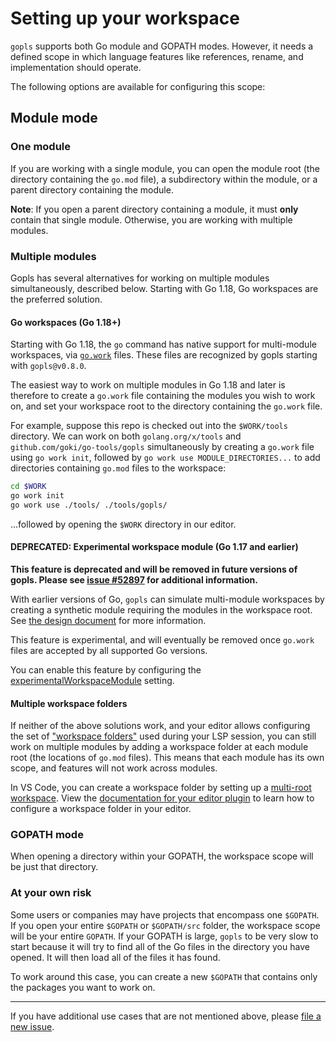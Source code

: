 # Setting up your workspace

`gopls` supports both Go module and GOPATH modes. However, it needs a defined
scope in which language features like references, rename, and implementation
should operate.

The following options are available for configuring this scope:

## Module mode

### One module

If you are working with a single module, you can open the module root (the
directory containing the `go.mod` file), a subdirectory within the module,
or a parent directory containing the module.

**Note**: If you open a parent directory containing a module, it must **only**
contain that single module. Otherwise, you are working with multiple modules.

### Multiple modules

Gopls has several alternatives for working on multiple modules simultaneously,
described below. Starting with Go 1.18, Go workspaces are the preferred solution.

#### Go workspaces (Go 1.18+)

Starting with Go 1.18, the `go` command has native support for multi-module
workspaces, via [`go.work`](https://go.dev/ref/mod#workspaces) files. These
files are recognized by gopls starting with `gopls@v0.8.0`.

The easiest way to work on multiple modules in Go 1.18 and later is therefore
to create a `go.work` file containing the modules you wish to work on, and set
your workspace root to the directory containing the `go.work` file.

For example, suppose this repo is checked out into the `$WORK/tools` directory.
We can work on both `golang.org/x/tools` and `github.com/goki/go-tools/gopls`
simultaneously by creating a `go.work` file using `go work init`, followed by
`go work use MODULE_DIRECTORIES...` to add directories containing `go.mod` files to the
workspace:

```sh
cd $WORK
go work init
go work use ./tools/ ./tools/gopls/
```

...followed by opening the `$WORK` directory in our editor.

#### DEPRECATED: Experimental workspace module (Go 1.17 and earlier)

**This feature is deprecated and will be removed in future versions of gopls.
Please see [issue #52897](https://go.dev/issue/52897) for additional
information.**

With earlier versions of Go, `gopls` can simulate multi-module workspaces by
creating a synthetic module requiring the modules in the workspace root.
See [the design document](https://github.com/golang/proposal/blob/master/design/37720-gopls-workspaces.md)
for more information.

This feature is experimental, and will eventually be removed once `go.work`
files are accepted by all supported Go versions.

You can enable this feature by configuring the
[experimentalWorkspaceModule](settings.md#experimentalworkspacemodule-bool)
setting.

#### Multiple workspace folders

If neither of the above solutions work, and your editor allows configuring the
set of
["workspace folders"](https://microsoft.github.io/language-server-protocol/specifications/specification-3-17/#workspaceFolder)
used during your LSP session, you can still work on multiple modules by adding
a workspace folder at each module root (the locations of `go.mod` files). This
means that each module has its own scope, and features will not work across
modules. 

In VS Code, you can create a workspace folder by setting up a
[multi-root workspace](https://code.visualstudio.com/docs/editor/multi-root-workspaces).
View the [documentation for your editor plugin](../README.md#editor) to learn how to
configure a workspace folder in your editor.

### GOPATH mode

When opening a directory within your GOPATH, the workspace scope will be just
that directory.

### At your own risk

Some users or companies may have projects that encompass one `$GOPATH`. If you
open your entire `$GOPATH` or `$GOPATH/src` folder, the workspace scope will be
your entire `GOPATH`. If your GOPATH is large, `gopls` to be very slow to start
because it will try to find all of the Go files in the directory you have
opened. It will then load all of the files it has found.

To work around this case, you can create a new `$GOPATH` that contains only the
packages you want to work on.

---

If you have additional use cases that are not mentioned above, please
[file a new issue](https://github.com/golang/go/issues/new).
